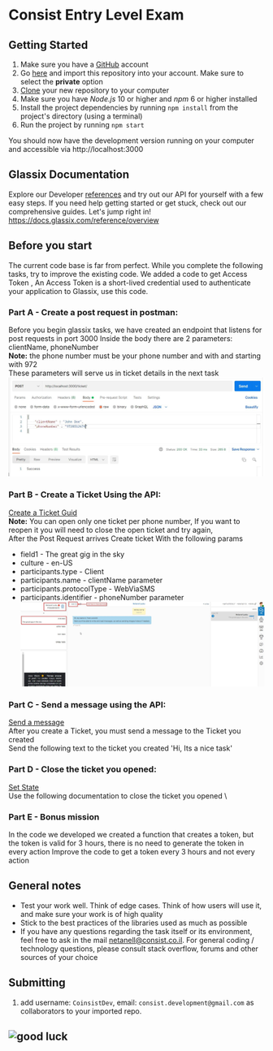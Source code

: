 # Consist Entry Level Exam

## Getting Started
1. Make sure you have a [GitHub](https://github.com) account
2. Go [here](https://github.com/new/import) and import this repository into your account. Make sure to select the **private** option
3. [Clone](https://github.com/wix-incubator/mobile-students-exam) your new repository to your computer
4. Make sure you have *Node.js* 10 or higher and *npm* 6 or higher installed
5. Install the project dependencies by running `npm install` from the project's directory (using a terminal)
6. Run the project by running `npm start`

You should now have the development version running on your computer and accessible via http://localhost:3000

## Glassix Documentation
Explore our Developer [references](https://docs.glassix.com/reference/overview) and try out our API for yourself with a few easy steps.
If you need help getting started or get stuck, check out our comprehensive guides.
Let's jump right in!
https://docs.glassix.com/reference/overview

## Before you start
The current code base is far from perfect. While you complete the following tasks, try to improve the existing code.
We added a code to get Access Token , An Access Token is a short-lived credential used to authenticate your application to Glassix, use this code.

### Part A - Create a post request in postman:
Before you begin glassix tasks, we have created an endpoint that listens for post requests in port 3000
Inside the body there are 2 parameters: clientName, phoneNumber \
**Note:** the phone number must be your phone number and with and starting with 972 \
These parameters will serve us in ticket details in the next task \
![](docs/postman.JPG)

### Part B - Create a Ticket Using the API:
[Create a Ticket Guid](https://docs.glassix.com/docs/create-a-ticket-using-the-api) \
**Note:** You can open only one ticket per phone number, If you want to reopen it you will need to close the open ticket and try again, \
After the Post Request arrives
Create ticket With the following params
* field1 - The great gig in the sky
* culture - en-US
* participants.type - Client 
* participants.name - clientName parameter
* participants.protocolType - WebViaSMS
* participants.identifier - phoneNumber parameter
![](docs/ticket.JPG)

### Part C - Send a message using the API:
[Send a message](https://docs.glassix.com/reference/send-ticket) \
After you create a Ticket, you must send a message to the Ticket you created \
Send the following text to the ticket you created
'Hi, Its a nice task'

### Part D - Close the ticket you opened:
[Set State](https://docs.glassix.com/reference/set-ticket-state) \
Use the following documentation to close the ticket you opened \

### Part E - Bonus mission
In the code we developed we created a function that creates a token, but the token is valid for 3 hours,
there is no need to generate the token in every action
Improve the code to get a token every 3 hours and not every action

## General notes

* Test your work well. Think of edge cases. Think of how users will use it, and make sure your work is of high quality
* Stick to the best practices of the libraries used as much as possible
* If you have any questions regarding the task itself or its environment, feel free to ask in the mail netanell@consist.co.il. For general coding / technology questions, please consult stack overflow, forums and other sources of your choice

## Submitting

1. add username: `CoinsistDev`, email: `consist.development@gmail.com` as collaborators to your imported repo.


## ![good luck](https://media.giphy.com/media/12XDYvMJNcmLgQ/giphy.gif)
